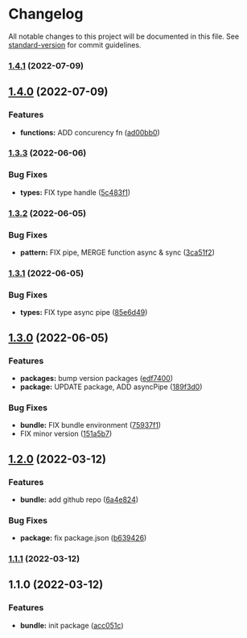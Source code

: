 # Changelog

All notable changes to this project will be documented in this file. See [standard-version](https://github.com/conventional-changelog/standard-version) for commit guidelines.

### [1.4.1](https://github.com/stephen-shopopop/standard/compare/v1.4.0...v1.4.1) (2022-07-09)

## [1.4.0](https://github.com/stephen-shopopop/standard/compare/v1.3.3...v1.4.0) (2022-07-09)


### Features

* **functions:** ADD concurency fn ([ad00bb0](https://github.com/stephen-shopopop/standard/commit/ad00bb0173353ce3c43f1829008e586694d2af17))

### [1.3.3](https://github.com/stephen-shopopop/standard/compare/v1.3.2...v1.3.3) (2022-06-06)


### Bug Fixes

* **types:** FIX type handle ([5c483f1](https://github.com/stephen-shopopop/standard/commit/5c483f15ba73388b77f620339eb2f34bf43f25b7))

### [1.3.2](https://github.com/stephen-shopopop/standard/compare/v1.3.1...v1.3.2) (2022-06-05)


### Bug Fixes

* **pattern:** FIX pipe, MERGE function async & sync ([3ca51f2](https://github.com/stephen-shopopop/standard/commit/3ca51f26de5f6233a838ffab12157346bbbef23d))

### [1.3.1](https://github.com/stephen-shopopop/standard/compare/v1.3.0...v1.3.1) (2022-06-05)


### Bug Fixes

* **types:** FIX type async pipe ([85e6d49](https://github.com/stephen-shopopop/standard/commit/85e6d490de1224ccabb9dbfd85012cc2c0619e58))

## [1.3.0](https://github.com/stephen-shopopop/standard/compare/v1.2.0...v1.3.0) (2022-06-05)


### Features

* **packages:** bump version packages ([edf7400](https://github.com/stephen-shopopop/standard/commit/edf7400a6ca260ea8af2ff6df9ac61132d6305b5))
* **package:** UPDATE package, ADD asyncPipe ([189f3d0](https://github.com/stephen-shopopop/standard/commit/189f3d0aec62ad810ad463db5f99bd5a659ae647))


### Bug Fixes

* **bundle:** FIX bundle environment ([75937f1](https://github.com/stephen-shopopop/standard/commit/75937f1e258ee28f88879afe2d7959fde1449bf4))
* FIX minor version ([151a5b7](https://github.com/stephen-shopopop/standard/commit/151a5b7b877e91c9c71abbbacb280d82d25bc634))

## [1.2.0](https://github.com/stephen-shopopop/standard/compare/v1.1.1...v1.2.0) (2022-03-12)


### Features

* **bundle:** add github repo ([6a4e824](https://github.com/stephen-shopopop/standard/commit/6a4e82499c81b202261ba45a5ef2331fa9ee0902))


### Bug Fixes

* **package:** fix package.json ([b639426](https://github.com/stephen-shopopop/standard/commit/b639426521b38662d2e40a7c41566c0a8c896610))

### [1.1.1](https://github.com/stephen-shopopop/standard/compare/v1.1.0...v1.1.1) (2022-03-12)

## 1.1.0 (2022-03-12)


### Features

* **bundle:** init package ([acc051c](https://github.com/stephen-shopopop/standard/commit/acc051ca3c63dea9f93f071e97d8959f4ef5f8eb))
